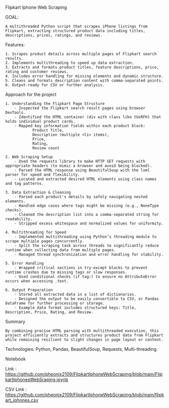 
Flipkart Iphone Web Scraping


GOAL:

    A multithreaded Python script that scrapes iPhone listings from Flipkart, extracting structured product data including titles, descriptions, prices, ratings, and reviews.
    
Features:

    1. Scrapes product details across multiple pages of Flipkart search results.
    2. Implements multithreading to speed up data extraction.
    3. Extracts and formats product titles, feature descriptions, price, rating and customer reviews.
    4. Includes error handling for missing elements and dynamic structure.
    5. Cleans and formats description content with comma-separated points.
    6. Output-ready for CSV or further analysis.

Approach for the project

    1. Understanding the Flipkart Page Structure
        - Inspected the Flipkart search result pages using browser DevTools.
        - Identified the HTML container (div with class like tUxRFH) that holds individual product cards.
        - Mapped key information fields within each product block:
                Product Title,
                Description (multiple <li> items),
                Price,
                Rating,
                Review count

    2. Web Scraping Setup
        - Used the requests library to make HTTP GET requests with appropriate headers (to mimic a browser and avoid being blocked).
        - Parsed the HTML response using BeautifulSoup with the lxml parser for speed and flexibility.
        - Located and extracted desired HTML elements using class names and tag patterns.

    3. Data Extraction & Cleaning
        - Parsed each product's details by safely navigating nested elements.
        - Handled edge cases where tags might be missing (e.g., NoneType checks).
        - Cleaned the description list into a comma-separated string for readability.
        - Stripped excess whitespace and normalized values for uniformity.

    4. Multithreading for Speed
        - Implemented multithreading using Python’s threading module to scrape multiple pages concurrently.
        - Split the scraping task across threads to significantly reduce runtime when collecting data from multiple pages.
        - Managed thread synchronization and error handling for stability.

    5. Error Handling
        - Wrapped critical sections in try-except blocks to prevent runtime crashes due to missing tags or slow responses.
        - Used conditional checks (if tag:) to ensure no AttributeError occurs when accessing .text.

    6. Output Preparation
        - Stored all extracted data in a list of dictionaries.
        - Designed the output to be easily convertible to CSV, or Pandas DataFrame for further processing or storage.
        - Example data format includes structured keys: Title, Description, Price, Rating, and Review.

Summary
        
    By combining precise HTML parsing with multithreaded execution, this project efficiently extracts and structures product data from Flipkart while remaining resilient to slight changes in page layout or content.


Technologies: Python, Pandas, BeautifulSoup, Requests, Multi-threading.

Notebook

Link : https://github.com/pheonix2109/FlipkartIphoneWebScraping/blob/main/FlipkartIphonesWebSraping.ipynb

CSV 
Link : https://github.com/pheonix2109/FlipkartIphoneWebScraping/blob/main/flipkart_iphones.csv
